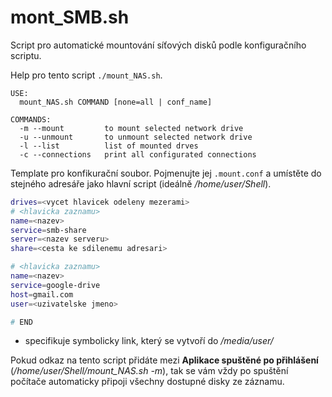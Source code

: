 # mont_SMB.sh
Script pro automatické mountování síťových disků podle konfiguračního scriptu.

Help pro tento script `./mount_NAS.sh`.
```
USE:
  mount_NAS.sh COMMAND [none=all | conf_name]

COMMANDS:
  -m --mount  		 to mount selected network drive
  -u --unmount		 to unmount selected network drive
  -l --list   		 list of mounted drves
  -c --connections	 print all configurated connections
```

Template pro konfikurační soubor. Pojmenujte jej `.mount.conf` a umístěte do stejného adresáře jako hlavní script (ideálně */home/user/Shell*).
```BASH
drives=<vycet hlavicek odeleny mezerami>
# <hlavicka zaznamu> 
name=<nazev>
service=smb-share
server=<nazev serveru>
share=<cesta ke sdilenemu adresari>

# <hlavicka zaznamu>
name=<nazev>
service=google-drive
host=gmail.com
user=<uzivatelske jmeno>

# END
```
* <nazev> specifikuje symbolicky link, který se vytvoří do */media/user/*

Pokud odkaz na tento script přidáte mezi **Aplikace spuštěné po přihlášení** (*/home/user/Shell/mount_NAS.sh -m*), tak se vám vždy po spuštění počítače automaticky připoji všechny dostupné disky ze záznamu.
